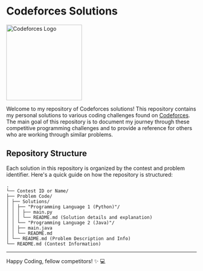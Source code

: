 # Codeforces Solutions

<img src="https://upload.wikimedia.org/wikipedia/commons/b/b1/Codeforces_logo.svg" width="200" height="200" alt="Codeforces Logo">

Welcome to my repository of Codeforces solutions! This repository contains my personal solutions to various coding challenges found on [Codeforces](https://codeforces.com/). The main goal of this repository is to document my journey through these competitive programming challenges and to provide a reference for others who are working through similar problems.

## Repository Structure

Each solution in this repository is organized by the contest and problem identifier. Here's a quick guide on how the repository is structured:

```
.
└── Contest ID or Name/
├── Problem Code/
│ ├── Solutions/
│ │ ├── "Programming Language 1 (Python)"/
│ │ │ ├── main.py
│ │ │ └── README.md (Solution details and explanation)
│ │ └── "Programming Language 2 (Java)"/
│ │ ├── main.java
│ │ └── README.md
│ └── README.md (Problem Description and Info)
└── README.md (Contest Information)
```

---

Happy Coding, fellow competitors! ✨ 💻